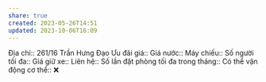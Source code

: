 ```yaml
---
share: true
created: 2023-05-26T14:51
updated: 2023-10-06T16:09
---
```


Địa chỉ:: 261/16 Trần Hưng Đạo
Ưu đãi giá:: 
Giá nước:: 
Máy chiếu:: 
Số người tối đa:: 
Giá giữ xe:: 
Liên hệ:: 
Số lần đặt phòng tối đa trong tháng:: 
Có thể vận động cơ thể:: ❌
